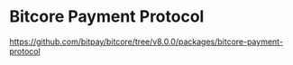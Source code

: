 Bitcore Payment Protocol
=======
https://github.com/bitpay/bitcore/tree/v8.0.0/packages/bitcore-payment-protocol
